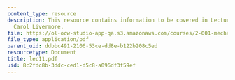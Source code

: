 ```yaml
---
content_type: resource
description: This resource contains information to be covered in Lecture 11 by Prof.
  Carol Livermore.
file: https://ol-ocw-studio-app-qa.s3.amazonaws.com/courses/2-001-mechanics-materials-i-fall-2006/8c2fdc8b3ddcced1d5c8a096df3f59ef_lec11.pdf
file_type: application/pdf
parent_uid: ddbbc491-2106-53ce-dd8e-b122b208c5ed
resourcetype: Document
title: lec11.pdf
uid: 8c2fdc8b-3ddc-ced1-d5c8-a096df3f59ef
---
```

